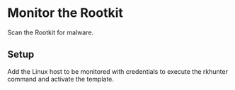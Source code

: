 Monitor the Rootkit
===================

Scan the Rootkit for malware.

Setup
-----
Add the Linux host to be monitored with credentials to execute the rkhunter command and activate the template.
